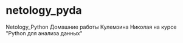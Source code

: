 # netology_pyda
Netology_Python
Домашние работы Кулемзина Николая на курсе "Python для анализа данных"
